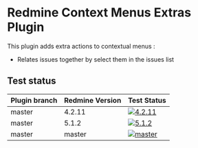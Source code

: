 Redmine Context Menus Extras Plugin
======================

This plugin adds extra actions to contextual menus :

- Relates issues together by select them in the issues list

## Test status

| Plugin branch | Redmine Version | Test Status       |
|---------------|-----------------|-------------------|
| master        | 4.2.11          | [![4.2.11][1]][5] |
| master        | 5.1.2           | [![5.1.2][2]][5]  |
| master        | master          | [![master][4]][5] |

[1]: https://github.com/nanego/redmine_context_menus_extras/actions/workflows/4_2_11.yml/badge.svg
[2]: https://github.com/nanego/redmine_context_menus_extras/actions/workflows/5_1_2.yml/badge.svg
[4]: https://github.com/nanego/redmine_context_menus_extras/actions/workflows/master.yml/badge.svg
[5]: https://github.com/nanego/redmine_context_menus_extras/actions
